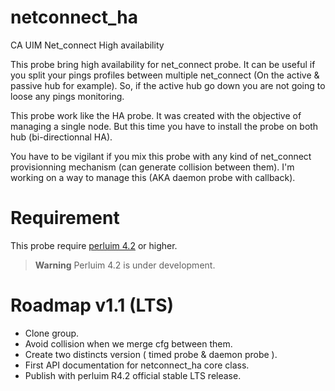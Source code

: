 # netconnect_ha

CA UIM Net_connect High availability

This probe bring high availability for net_connect probe. It can be useful if you split your pings profiles between multiple net_connect (On the active & passive hub for example). So, if the active hub go down you are not going to loose any pings monitoring.

This probe work like the HA probe. It was created with the objective of managing a single node. But this time you have to install the probe on both hub (bi-directionnal HA).

You have to be vigilant if you mix this probe with any kind of net_connect provisionning mechanism (can generate collision between them). I'm working on a way to manage this (AKA daemon probe with callback).


# Requirement 

This probe require [perluim 4.2](https://github.com/fraxken/perluim) or higher.

> **Warning** Perluim 4.2 is under development. 

# Roadmap v1.1 (LTS)

- Clone group.
- Avoid collision when we merge cfg between them.
- Create two distincts version ( timed probe & daemon probe ).
- First API documentation for netconnect_ha core class.
- Publish with perluim R4.2 official stable LTS release.
